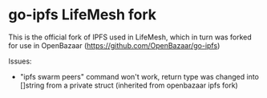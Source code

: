 # go-ipfs LifeMesh fork
This is the official fork of IPFS used in LifeMesh, which in turn was forked for use in OpenBazaar (https://github.com/OpenBazaar/go-ipfs)

Issues:
- "ipfs swarm peers" command won't work, return type was changed into []string from a private struct (inherited from openbazaar ipfs fork)